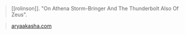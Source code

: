> [[rolinson]]. "On Athena Storm-Bringer And The Thunderbolt Also Of Zeus".

> [aryaakasha.com](https://aryaakasha.com/2020/09/18/on-athena-storm-bringer-and-the-thunderbolt-also-of-zeus/)